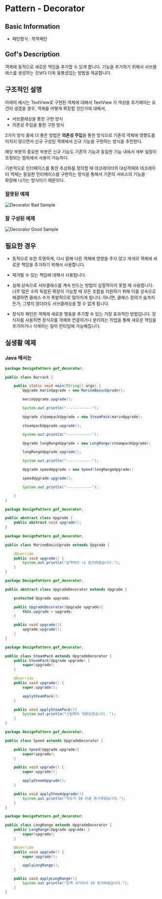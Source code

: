 # Pattern - Decorator 

## Basic Information 

- 패턴형식 : 목적패턴 

## Gof's Description 

객체에 동적으로 새로운 책임을 추가할 수 있게 합니다. 기능을 추가하기 위해서 서브클래스를 생성하는 것보다 더욱 융통성있는 방법을 제공합니다.

## 구조적인 설명 

아래의 예시는 TextView로 구현된 객체에 대해서 TextView 가 색상을 추가해야는 요건이 생겼을 경우, 객체를 어떻게 확장할 것인가에 대해서, 

- 서브클래싱을 통한 구현 방식 
- 의존성 주입을 통한 구현 방식 

2가지 방식 중에 더 좋은 방법은 **의존성 주입**을 통한 방식으로 기존의 객체에 영향도를 미치지 않으면서 신규 구성된 객체에서 신규 기능을 구현하는 방식을 추천한다.   

해당 부분의 중요한 부분은 신규 기능도 기존의 기능과 동일한 기능 내에서 세부 설정이 조정되는 범위에서 사용이 가능하다.   

기본적으로 인터페이스를 통한 추상화를 정의할 때 데코레이터의 대상객체와 데코레이터 객체는 동일한 인터페이스를 구현하는 방식을 통해서 기존의 서비스의 기능을   
확장해 나가는 방식이기 때문이다. 

### 잘못된 예제 

![Decorator Bad Sample](https://github.com/keepinmindsh/lines_edu/blob/main/assets/decorator_badsample.png)

### 잘 구성된 예제 

![Decorator Good Sample](https://github.com/keepinmindsh/lines_edu/blob/main/assets/decorator_sample01.png)

## 필요한 경우 

- 동적으로 또한 투명하게, 다시 말해 다른 객체에 영향을 주지 않고 개개의 객체에 새로운 책임을 추가하기 위해서 사용합니다.

- 제거될 수 있는 책임에 대해서 사용됩니다.

- 실제 상속으로 서브클래스를 계속 만드는 방법이 실질적이지 못할 때 사용합니다. 너무 많은 수의 독립된 확장이 가능할 때 모든 조합을 지원하기 위해 이를 상속으로 해결하면 클래스 수가 폭발적으로 많아지게 됩니다. 아니면, 클래스 정의가 숨겨지든가, 그렇지 않더라도 서브클래싱을 할 수 없게 됩니다.

- 장식자 패턴은 객체에 새로운 행동을 추가할 수 있는 가장 효과적인 방법입니다. 장식자를 사용하면 장식자를 객체와 연결하거나 분리하는 작업을 통해 새로운 책임을 추가하거나 삭제하는 일이 런타임에 가능해집니다.


## 실생활 예제 


### Java 에서는 


```java 
package DesignPattern.gof_decorator;

public class Barrack {

    public static void main(String[] args) {
        Upgrade marinUpgrade = new MarineBasicUprade();

        marinUpgrade.upgrade();

        System.out.println("------------");

        Upgrade steampackUpgrade = new SteamPack(marinUpgrade);

        steampackUpgrade.upgrade();

        System.out.println("------------");

        Upgrade longRangeUpgrade = new LongRange(steampackUpgrade);

        longRangeUpgrade.upgrade();

        System.out.println("------------");

        Upgrade speedUpgrade = new Speed(longRangeUpgrade);

        speedUpgrade.upgrade();

        System.out.println("------------");

    }
}
```

```java 
package DesignPattern.gof_decorator;

public abstract class Upgrade {
    public abstract void upgrade();
}
                                    
package DesignPattern.gof_decorator;

public class MarineBasicUprade extends Upgrade {

    @Override
    public void upgrade() {
        System.out.println("공격력이 +1 증가하였습니다.");
    }
}

package DesignPattern.gof_decorator;

public abstract class UpgradeDecorator extends Upgrade {

    protected Upgrade upgrade;

    public UpgradeDecorator(Upgrade upgrade){
        this.upgrade = upgrade;
    }

    public void upgrade(){
        upgrade.upgrade();
    }
}

package DesignPattern.gof_decorator;

public class SteamPack extends UpgradeDecorator {
    public SteamPack(Upgrade upgrade) {
        super(upgrade);
    }

    @Override
    public void upgrade() {
        super.upgrade();

        applySteamPack();
    }

    public void applySteamPack(){
        System.out.println("스팀팩이 적용되었습니다. ");
    }
}

package DesignPattern.gof_decorator;

public class Speed extends UpgradeDecorator {

    public Speed(Upgrade upgrade){
        super(upgrade);
    }

    public void upgrade() {
        super.upgrade();

        applySteamUpgrade();
    }

    public void applySteamUpgrade(){
        System.out.println("속도가 10 만큼 증가하였습니다.");
    }
}

package DesignPattern.gof_decorator;

public class LongRange extends UpgradeDecorator {
    public LongRange(Upgrade upgrade) {
        super(upgrade);
    }

    @Override
    public void upgrade() {
        super.upgrade();

        applyLongRange();
    }

    public void applyLongRange(){
        System.out.println("공격 사거리가 10 증가하였습니다.");
    }
}
```